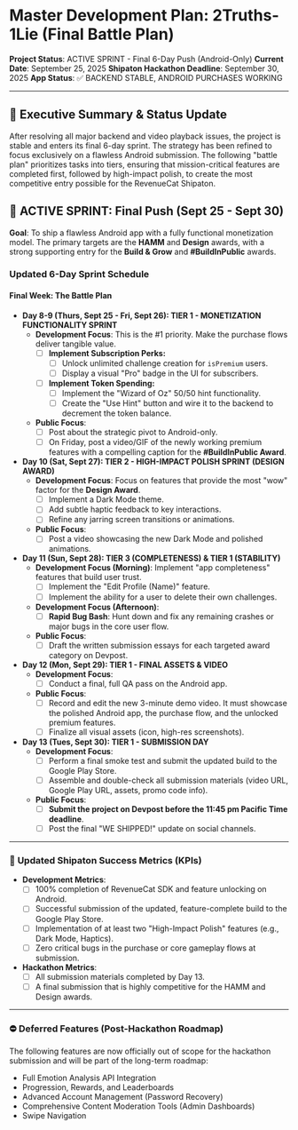 # **Master Development Plan: 2Truths-1Lie (Final Battle Plan)**

**Project Status**: ACTIVE SPRINT - Final 6-Day Push (Android-Only)
**Current Date**: September 25, 2025
**Shipaton Hackathon Deadline**: September 30, 2025
**App Status**: ✅ BACKEND STABLE, ANDROID PURCHASES WORKING

---
## 🎯 Executive Summary & Status Update

After resolving all major backend and video playback issues, the project is stable and enters its final 6-day sprint. The strategy has been refined to focus exclusively on a flawless Android submission. The following "battle plan" prioritizes tasks into tiers, ensuring that mission-critical features are completed first, followed by high-impact polish, to create the most competitive entry possible for the RevenueCat Shipaton.

## 🚀 ACTIVE SPRINT: Final Push (Sept 25 - Sept 30)

**Goal**: To ship a flawless Android app with a fully functional monetization model. The primary targets are the **HAMM** and **Design** awards, with a strong supporting entry for the **Build & Grow** and **#BuildInPublic** awards.

### **Updated 6-Day Sprint Schedule**

#### **Final Week: The Battle Plan**

* **Day 8-9 (Thurs, Sept 25 - Fri, Sept 26): TIER 1 - MONETIZATION FUNCTIONALITY SPRINT**
    * **Development Focus**: This is the #1 priority. Make the purchase flows deliver tangible value.
        * [ ] **Implement Subscription Perks:**
            * [ ] Unlock unlimited challenge creation for `isPremium` users.
            * [ ] Display a visual "Pro" badge in the UI for subscribers.
        * [ ] **Implement Token Spending:**
            * [ ] Implement the "Wizard of Oz" 50/50 hint functionality.
            * [ ] Create the "Use Hint" button and wire it to the backend to decrement the token balance.
    * **Public Focus**:
        * [ ] Post about the strategic pivot to Android-only.
        * [ ] On Friday, post a video/GIF of the newly working premium features with a compelling caption for the **#BuildInPublic Award**.

* **Day 10 (Sat, Sept 27): TIER 2 - HIGH-IMPACT POLISH SPRINT (DESIGN AWARD)**
    * **Development Focus**: Focus on features that provide the most "wow" factor for the **Design Award**.
        * [ ] Implement a Dark Mode theme.
        * [ ] Add subtle haptic feedback to key interactions.
        * [ ] Refine any jarring screen transitions or animations.
    * **Public Focus**:
        * [ ] Post a video showcasing the new Dark Mode and polished animations.

* **Day 11 (Sun, Sept 28): TIER 3 (COMPLETENESS) & TIER 1 (STABILITY)**
    * **Development Focus (Morning)**: Implement "app completeness" features that build user trust.
        * [ ] Implement the "Edit Profile (Name)" feature.
        * [ ] Implement the ability for a user to delete their own challenges.
    * **Development Focus (Afternoon)**:
        * [ ] **Rapid Bug Bash**: Hunt down and fix any remaining crashes or major bugs in the core user flow.
    * **Public Focus**:
        * [ ] Draft the written submission essays for each targeted award category on Devpost.

* **Day 12 (Mon, Sept 29): TIER 1 - FINAL ASSETS & VIDEO**
    * **Development Focus**:
        * [ ] Conduct a final, full QA pass on the Android app.
    * **Public Focus**:
        * [ ] Record and edit the new 3-minute demo video. It must showcase the polished Android app, the purchase flow, and the unlocked premium features.
        * [ ] Finalize all visual assets (icon, high-res screenshots).

* **Day 13 (Tues, Sept 30): TIER 1 - SUBMISSION DAY**
    * **Development Focus**:
        * [ ] Perform a final smoke test and submit the updated build to the Google Play Store.
        * [ ] Assemble and double-check all submission materials (video URL, Google Play URL, assets, promo code info).
    * **Public Focus**:
        * [ ] **Submit the project on Devpost before the 11:45 pm Pacific Time deadline**.
        * [ ] Post the final "WE SHIPPED!" update on social channels.

---
### 🎯 **Updated Shipaton Success Metrics (KPIs)**

* **Development Metrics**:
    * [ ] 100% completion of RevenueCat SDK and feature unlocking on Android.
    * [ ] Successful submission of the updated, feature-complete build to the Google Play Store.
    * [ ] Implementation of at least two "High-Impact Polish" features (e.g., Dark Mode, Haptics).
    * [ ] Zero critical bugs in the purchase or core gameplay flows at submission.
* **Hackathon Metrics**:
    * [ ] All submission materials completed by Day 13.
    * [ ] A final submission that is highly competitive for the HAMM and Design awards.

---
### ⛔ **Deferred Features (Post-Hackathon Roadmap)**

The following features are now officially out of scope for the hackathon submission and will be part of the long-term roadmap:
* Full Emotion Analysis API Integration
* Progression, Rewards, and Leaderboards
* Advanced Account Management (Password Recovery)
* Comprehensive Content Moderation Tools (Admin Dashboards)
* Swipe Navigation